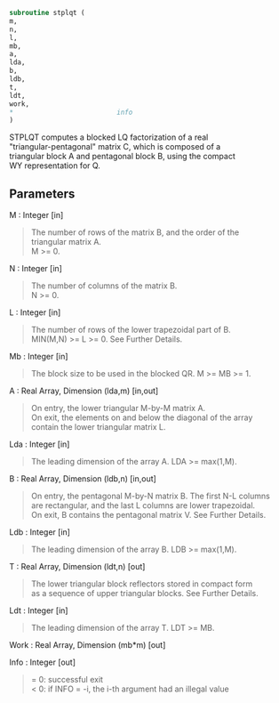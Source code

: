 ```fortran  
subroutine stplqt (  
m,  
n,  
l,  
mb,  
a,  
lda,  
b,  
ldb,  
t,  
ldt,  
work,  
*                          info  
)  
```  
  
STPLQT computes a blocked LQ factorization of a real  
"triangular-pentagonal" matrix C, which is composed of a  
triangular block A and pentagonal block B, using the compact  
WY representation for Q.  
  
## Parameters  
M : Integer [in]  
> The number of rows of the matrix B, and the order of the  
> triangular matrix A.  
> M >= 0.  
  
N : Integer [in]  
> The number of columns of the matrix B.  
> N >= 0.  
  
L : Integer [in]  
> The number of rows of the lower trapezoidal part of B.  
> MIN(M,N) >= L >= 0.  See Further Details.  
  
Mb : Integer [in]  
> The block size to be used in the blocked QR.  M >= MB >= 1.  
  
A : Real Array, Dimension (lda,m) [in,out]  
> On entry, the lower triangular M-by-M matrix A.  
> On exit, the elements on and below the diagonal of the array  
> contain the lower triangular matrix L.  
  
Lda : Integer [in]  
> The leading dimension of the array A.  LDA >= max(1,M).  
  
B : Real Array, Dimension (ldb,n) [in,out]  
> On entry, the pentagonal M-by-N matrix B.  The first N-L columns  
> are rectangular, and the last L columns are lower trapezoidal.  
> On exit, B contains the pentagonal matrix V.  See Further Details.  
  
Ldb : Integer [in]  
> The leading dimension of the array B.  LDB >= max(1,M).  
  
T : Real Array, Dimension (ldt,n) [out]  
> The lower triangular block reflectors stored in compact form  
> as a sequence of upper triangular blocks.  See Further Details.  
  
Ldt : Integer [in]  
> The leading dimension of the array T.  LDT >= MB.  
  
Work : Real Array, Dimension (mb*m) [out]  
  
Info : Integer [out]  
> = 0:  successful exit  
> < 0:  if INFO = -i, the i-th argument had an illegal value  
  
